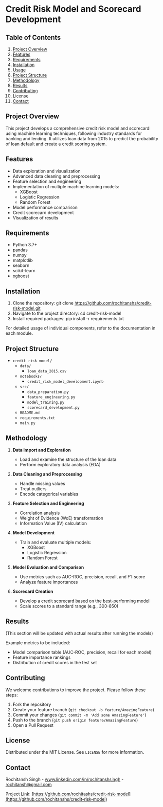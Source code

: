 # Credit Risk Model and Scorecard Development

## Table of Contents
1. [Project Overview](#project-overview)
2. [Features](#features)
3. [Requirements](#requirements)
4. [Installation](#installation)
5. [Usage](#usage)
6. [Project Structure](#project-structure)
7. [Methodology](#methodology)
8. [Results](#results)
9. [Contributing](#contributing)
10. [License](#license)
11. [Contact](#contact)

## Project Overview

This project develops a comprehensive credit risk model and scorecard using machine learning techniques, following industry standards for banking and lending. It utilizes loan data from 2015 to predict the probability of loan default and create a credit scoring system.

## Features

- Data exploration and visualization
- Advanced data cleaning and preprocessing
- Feature selection and engineering
- Implementation of multiple machine learning models:
  - XGBoost
  - Logistic Regression
  - Random Forest
- Model performance comparison
- Credit scorecard development
- Visualization of results

## Requirements

- Python 3.7+
- pandas
- numpy      
- matplotlib
- seaborn
- scikit-learn
- xgboost

## Installation

1. Clone the repository: git clone https://github.com/rochitanshs/credit-risk-model.git
2. Navigate to the project directory: cd credit-risk-model
3. Install required packages: pip install -r requirements.txt

For detailed usage of individual components, refer to the documentation in each module.

## Project Structure

- `credit-risk-model/`
  - `data/`
    - `loan_data_2015.csv`
  - `notebooks/`
    - `credit_risk_model_development.ipynb`
  - `src/`
    - `data_preparation.py`
    - `feature_engineering.py`
    - `model_training.py`
    - `scorecard_development.py`
  - `README.md`
  - `requirements.txt`
  - `main.py`
## Methodology

1. **Data Import and Exploration**
   - Load and examine the structure of the loan data
   - Perform exploratory data analysis (EDA)

2. **Data Cleaning and Preprocessing**
   - Handle missing values
   - Treat outliers
   - Encode categorical variables

3. **Feature Selection and Engineering**
   - Correlation analysis
   - Weight of Evidence (WoE) transformation
   - Information Value (IV) calculation

4. **Model Development**
   - Train and evaluate multiple models:
     - XGBoost
     - Logistic Regression
     - Random Forest

5. **Model Evaluation and Comparison**
   - Use metrics such as AUC-ROC, precision, recall, and F1-score
   - Analyze feature importances

6. **Scorecard Creation**
   - Develop a credit scorecard based on the best-performing model
   - Scale scores to a standard range (e.g., 300-850)

## Results

(This section will be updated with actual results after running the models)

Example metrics to be included:
- Model comparison table (AUC-ROC, precision, recall for each model)
- Feature importance rankings
- Distribution of credit scores in the test set

## Contributing

We welcome contributions to improve the project. Please follow these steps:

1. Fork the repository
2. Create your feature branch (`git checkout -b feature/AmazingFeature`)
3. Commit your changes (`git commit -m 'Add some AmazingFeature'`)
4. Push to the branch (`git push origin feature/AmazingFeature`)
5. Open a Pull Request

## License

Distributed under the MIT License. See `LICENSE` for more information.

## Contact

Rochitansh Singh - www.linkedin.com/in/rochitanshsingh - rochitansh@gmail.com

Project Link: [https://github.com/rochitashs/credit-risk-model](https://github.com/rochitanshs/credit-risk-model)
